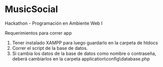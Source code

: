 # MusicSocial
Hackathon - Programación en Ambiente Web I



Requerimientos para correr app
1. Tener instalado XAMPP para luego guardarlo en la carpeta de htdocs
2. Correr el script de la base de datos.
3. Si cambia los datos de la base de datos como nombre o contraseña, deberá cambiarlos en la carpeta application\config\database.php




